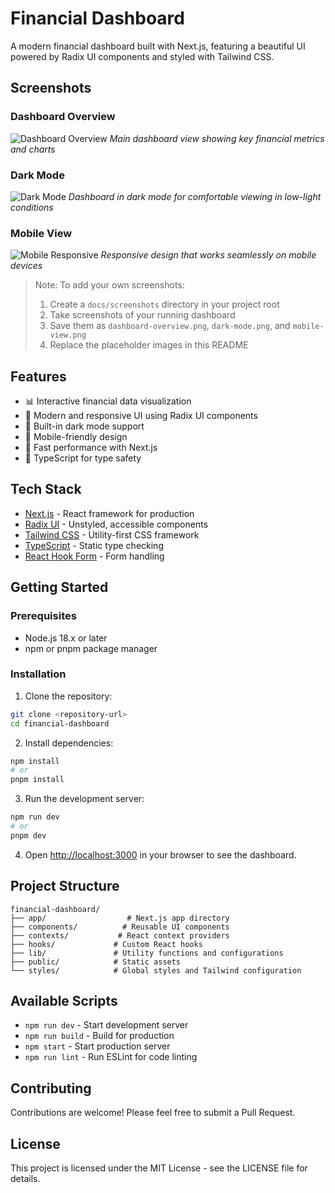 # Financial Dashboard

A modern financial dashboard built with Next.js, featuring a beautiful UI powered by Radix UI components and styled with Tailwind CSS.

## Screenshots

### Dashboard Overview
![Dashboard Overview](./docs/screenshots/dashboard-overview.png)
*Main dashboard view showing key financial metrics and charts*

### Dark Mode
![Dark Mode](./docs/screenshots/dark-mode.png)
*Dashboard in dark mode for comfortable viewing in low-light conditions*

### Mobile View
![Mobile Responsive](./docs/screenshots/mobile-view.png)
*Responsive design that works seamlessly on mobile devices*

> Note: To add your own screenshots:
> 1. Create a `docs/screenshots` directory in your project root
> 2. Take screenshots of your running dashboard
> 3. Save them as `dashboard-overview.png`, `dark-mode.png`, and `mobile-view.png`
> 4. Replace the placeholder images in this README

## Features

- 📊 Interactive financial data visualization
- 🎨 Modern and responsive UI using Radix UI components
- 🌙 Built-in dark mode support
- 📱 Mobile-friendly design
- 🚀 Fast performance with Next.js
- 🎯 TypeScript for type safety

## Tech Stack

- [Next.js](https://nextjs.org/) - React framework for production
- [Radix UI](https://www.radix-ui.com/) - Unstyled, accessible components
- [Tailwind CSS](https://tailwindcss.com/) - Utility-first CSS framework
- [TypeScript](https://www.typescriptlang.org/) - Static type checking
- [React Hook Form](https://react-hook-form.com/) - Form handling

## Getting Started

### Prerequisites

- Node.js 18.x or later
- npm or pnpm package manager

### Installation

1. Clone the repository:
```bash
git clone <repository-url>
cd financial-dashboard
```

2. Install dependencies:
```bash
npm install
# or
pnpm install
```

3. Run the development server:
```bash
npm run dev
# or
pnpm dev
```

4. Open [http://localhost:3000](http://localhost:3000) in your browser to see the dashboard.

## Project Structure

```
financial-dashboard/
├── app/                  # Next.js app directory
├── components/          # Reusable UI components
├── contexts/           # React context providers
├── hooks/             # Custom React hooks
├── lib/               # Utility functions and configurations
├── public/            # Static assets
└── styles/            # Global styles and Tailwind configuration
```

## Available Scripts

- `npm run dev` - Start development server
- `npm run build` - Build for production
- `npm start` - Start production server
- `npm run lint` - Run ESLint for code linting

## Contributing

Contributions are welcome! Please feel free to submit a Pull Request.

## License

This project is licensed under the MIT License - see the LICENSE file for details.
